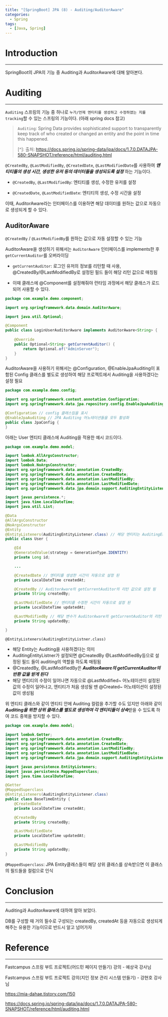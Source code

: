 ```yaml
---
title: "[SpringBoot] JPA (8) - Auditing/AuditorAware"
categories:
  - Spring
tags:
  - [Java, Spring]
---
```




# Introduction

---

SpringBoot의 JPA의 기능 중 Auditing과 AuditorAware에 대해 알아본다.



# Auditing

---

`Auditing` 스프링의 기능 중 하나로 `누가/언제 엔티티를 생성하고 수정하였는 지를 tracking`할 수 있는 스프링의 기능이다. (아래 spring docs 참고)

> `Auditing`: Spring Data provides sophisticated support to transparently keep track of who created or changed an entity and the point in time this happened.
>
> [^]: 출처: https://docs.spring.io/spring-data/jpa/docs/1.7.0.DATAJPA-580-SNAPSHOT/reference/html/auditing.html
>
> 

`@CreatedBy`, `@LastModifiedBy`, `@CreatedDate`, `@LastModifiedDate`를 사용하여 ***엔티티들의 생성 시간, 생성한 유저 등의 데이터들을 생성되도록 설정*** 하는 기능이다.

- `@CreatedBy`, `@LastModifiedBy`:  엔티티를 생성, 수정한 유저를 설정

- `@CreatedDate`, `@LastModifiedDate`:  엔티티의 생성, 수정 시간을 설정

이때, AuditorAware라는 인터페이스를 이용하면 해당 데이터를 원하는 값으로 자동으로 생성되게 할 수 있다.



## AuditorAware

`@CreatedBy` / `@LastModifiedBy`를 원하는 값으로 자동 설정할 수 있는 기능

AuditorAware을 생성하기 위해서는 `AuditorAware` 인터페이스를 implements한 후 `getCurrentAuditor`를 오버라이딩

- `getCurrentAuditor`: 로그인 유저의 정보를 리턴할 때 사용, @CreatedBy/@LastModifiedBy로 설정된 필드 들이 해당 리턴 값으로 매칭됨

- 이때 클래스에 @Component를 설정해줘야 런타임 과정에서 해당 클래스가 로드되어 사용할 수 있다. 

```java
package com.example.demo.component;

import org.springframework.data.domain.AuditorAware;

import java.util.Optional;

@Component
public class LoginUserAuditorAware implements AuditorAware<String> {
    
    @Override
    public Optional<String> getCurrentAuditor() {
        return Optional.of("AdminServer");
    }
}

```



AuditorAware을 사용하기 위해서는 @Configuration, @EnableJpaAuditing이 포함된 Config 클래스를 별도로 생성하여 해당 프로젝트에서 Auditing을 사용하겠다는 설정 필요

```java
package com.example.demo.config;

import org.springframework.context.annotation.Configuration;
import org.springframework.data.jpa.repository.config.EnableJpaAuditing;

@Configuration // config 클래스임을 표시
@EnableJpaAuditing // JPA Auditing 어노테이션들을 모두 활성화
public class JpaConfig {
}

```



아래는 User 엔티티 클래스에 Auditing을 적용한 예시 코드이다.

```java
package com.example.demo.model;

import lombok.AllArgsConstructor;
import lombok.Data;
import lombok.NoArgsConstructor;
import org.springframework.data.annotation.CreatedBy;
import org.springframework.data.annotation.CreatedDate;
import org.springframework.data.annotation.LastModifiedBy;
import org.springframework.data.annotation.LastModifiedDate;
import org.springframework.data.jpa.domain.support.AuditingEntityListener;

import javax.persistence.*;
import java.time.LocalDateTime;
import java.util.List;

@Data
@AllArgsConstructor
@NoArgsConstructor
@Entity
@EntityListeners(AuditingEntityListener.class) // 해당 엔티티는 AuditingEntityListner를 사용
public class User {

    @Id
    @GeneratedValue(strategy = GenerationType.IDENTITY)
    private Long id;

    ...

    @CreatedDate // 엔티티를 생성한 시간이 자동으로 설정 된
    private LocalDateTime createdAt;

    @CreatedBy // AuditorAware의 getCurrentAuditor의 리턴 값으로 설정 됨
    private String createdBy;

    @LastModifiedDate // 엔티티를 수정한 시간이 자동으로 설정 된
    private LocalDateTime updatedAt;

    @LastModifiedBy // 해당 변수가 AuditorAware의 getCurrentAuditor의 리턴 값으로 설정 됨
    private String updatedBy; 

}
```

`@EntityListeners(AuditingEntityListner.class)`

- 해당 Entity는 Auditing을 사용하겠다는 의미
- AuditingEntityListner가 설정되면 @CreatedBy @LastModifiedBy등으로 설정된 필드 들이 auditing의 역할을 하도록 매핑됨
- @CreatedBy, @LastModifiedBy은 ***AuditorAware의 getCurrentAuditor의 반환 값을 받게 된다***
- 해당 엔티티의 수정이 일어나면 자동으로 @LastModified~ 어노테이션이 설정된 값의 수정이 일어나고, 엔티티가 처음 생성될 땐 @Created~ 어노테이션이 설정된 값이 생성됨



위 엔티티 클래스와 같이 엔티티 안에 Auditing 컬럼을 추가할 수도 있지만 아래와 같이 ***Auditing을 위한 상위 클래스를 별도로 생성하여 각 엔티티들이 상속***받을 수 있도록 하여 코드 중복을 방지할 수 있다.

```java
package com.example.demo.model;

import lombok.Getter;
import org.springframework.data.annotation.CreatedBy;
import org.springframework.data.annotation.CreatedDate;
import org.springframework.data.annotation.LastModifiedBy;
import org.springframework.data.annotation.LastModifiedDate;
import org.springframework.data.jpa.domain.support.AuditingEntityListener;

import javax.persistence.EntityListeners;
import javax.persistence.MappedSuperclass;
import java.time.LocalDateTime;

@Getter
@MappedSuperclass
@EntityListeners(AuditingEntityListener.class)
public class BaseTimeEntity {
    @CreatedDate
    private LocalDateTime createdAt;

    @CreatedBy
    private String createdBy;

    @LastModifiedDate
    private LocalDateTime updatedAt;

    @LastModifiedBy
    private String updatedBy;
}

```

`@MappedSuperclass`: JPA Entity클래스들이 해당 상위 클래스를 상속받으면 이 클래스의 필드들을 컬럼으로 인식

# Conclusion

---

Auditing과 AuditorAware에 대하여 알아 보았다.

DB를 구성할 때 거의 필수로 구성되는 createdBy, createdAt 등을 자동으로 생성되게 해주는 유용한 기능이므로 반드시 알고 넘어가자

# Reference

---

Fastcampus 스프링 부트 프로젝트(어드민 페이지 만들기) 강의 - 예상국 강사님

Fastcampus 스프링 부트 프로젝트 강의(지인 정보 관리 시스템 만들기) - 강현호 강사님

https://mia-dahae.tistory.com/150

https://docs.spring.io/spring-data/jpa/docs/1.7.0.DATAJPA-580-SNAPSHOT/reference/html/auditing.html
